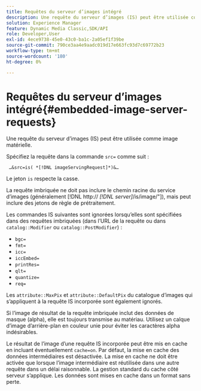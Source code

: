 ```yaml
---
title: Requêtes du serveur d’images intégré
description: Une requête du serveur d’images (IS) peut être utilisée comme image matérielle.
solution: Experience Manager
feature: Dynamic Media Classic,SDK/API
role: Developer,User
exl-id: 4ece9738-45e0-43c0-ba1c-2a05ef1f39be
source-git-commit: 790ce3aa4e9aadc019d17e663fc93d7c69772b23
workflow-type: tm+mt
source-wordcount: '180'
ht-degree: 0%

---
```


# Requêtes du serveur d’images intégré{#embedded-image-server-requests}

Une requête du serveur d’images (IS) peut être utilisée comme image matérielle.

Spécifiez la requête dans la commande `src=` comme suit :

` …&src=is( *[!DNL imageServingRequest]*)&…`

Le jeton `is` respecte la casse.

La requête imbriquée ne doit pas inclure le chemin racine du service d’images (généralement [!DNL http:// *[!DNL server]*/is/image/"]), mais peut inclure des jetons de règle de prétraitement.

Les commandes IS suivantes sont ignorées lorsqu’elles sont spécifiées dans des requêtes imbriquées (dans l’URL de la requête ou dans `catalog::Modifier` ou `catalog::PostModifier`) :

* `bgc=`
* `fmt=`
* `icc=`
* `iccEmbed=`
* `printRes=`
* `qlt=`
* `quantize=`
* `req=`

Les `attribute::MaxPix` et `attribute::DefaultPix` du catalogue d’images qui s’appliquent à la requête IS incorporée sont également ignorés.

Si l’image de résultat de la requête imbriquée inclut des données de masque (alpha), elle est toujours transmise au matériau. Utilisez un calque d’image d’arrière-plan en couleur unie pour éviter les caractères alpha indésirables.

Le résultat de l’image d’une requête IS incorporée peut être mis en cache en incluant éventuellement `cache=on`. Par défaut, la mise en cache des données intermédiaires est désactivée. La mise en cache ne doit être activée que lorsque l’image intermédiaire est réutilisée dans une autre requête dans un délai raisonnable. La gestion standard du cache côté serveur s’applique. Les données sont mises en cache dans un format sans perte.
